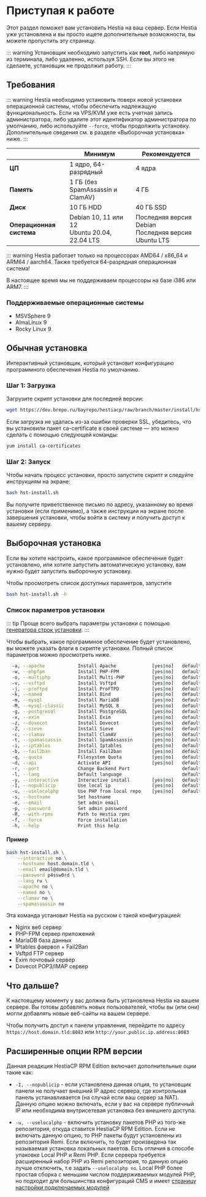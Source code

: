 # Приступая к работе

Этот раздел поможет вам установить Hestia на ваш сервер. Если Hestia уже установлена и вы просто ищете дополнительные возможности, вы можете пропустить эту страницу.

::: warning
Установщик необходимо запустить как **root**, либо напрямую из терминала, либо удаленно, используя SSH. Если вы этого не сделаете, установщик не продолжит работу.
:::

## Требования

::: warning
Hestia необходимо установить поверх новой установки операционной системы, чтобы обеспечить надлежащую функциональность.
Если на VPS/KVM уже есть учетная запись администратора, либо удалите этот идентификатор администратора по умолчанию, либо используйте `--force`, чтобы продолжить установку. Дополнительные сведения см. в разделе «Выборочная установка» ниже.
:::

| | Минимум | Рекомендуется |
| -------------------- | --------------------------------------------- | ------------------------------------ |
| **ЦП** | 1 ядро, 64-разрядный | 4 ядра |
| **Память** | 1 ГБ (без SpamAssassin и ClamAV) | 4 ГБ |
| **Диск** | 10 ГБ HDD | 40 ГБ SSD |
| **Операционная система** | Debian 10, 11 или 12<br>Ubuntu 20.04, 22.04 LTS | Последняя версия Debian <br> Последняя версия Ubuntu LTS |

::: warning
Hestia работает только на процессорах AMD64 / x86_64 и ARM64 / aarch64. Также требуется 64-разрядная операционная система!

В настоящее время мы не поддерживаем процессоры на базе i386 или ARM7.
:::

### Поддерживаемые операционные системы

- MSVSphere 9
- AlmaLinux 9
- Rocky Linux 9

## Обычная установка

Интерактивный установщик, который установит конфигурацию программного обеспечения Hestia по умолчанию.

### Шаг 1: Загрузка

Загрузите скрипт установки для последней версии:

```bash
wget https://dev.brepo.ru/bayrepo/hestiacp/raw/branch/master/install/hst-install.sh
```

Если загрузка не удалась из-за ошибки проверки SSL, убедитесь, что вы установили пакет ca-certificate в своей системе — это можно сделать с помощью следующей команды:

```bash
yum install ca-certificates
```

### Шаг 2: Запуск

Чтобы начать процесс установки, просто запустите скрипт и следуйте инструкциям на экране:

```bash
bash hst-install.sh
```

Вы получите приветственное письмо по адресу, указанному во время установки (если применимо), а также инструкции на экране после завершения установки, чтобы войти в систему и получить доступ к вашему серверу.

## Выборочная установка

Если вы хотите настроить, какое программное обеспечение будет установлено, или хотите запустить автоматическую установку, вам нужно будет запустить выборочную установку.

Чтобы просмотреть список доступных параметров, запустите

```bash
bash hst-install.sh -h
```

### Список параметров установки

::: tip
Проще всего выбрать параметры установки с помощью [генератора строк установки](/install.md).
:::

Чтобы выбрать, какое программное обеспечение будет установлено, вы можете указать флаги в скрипте установки. Полный список параметров можно просмотреть ниже.

```bash
  -a, --apache            Install Apache             [yes|no]   default: yes
  -w, --phpfpm            Install PHP-FPM            [yes|no]   default: yes
  -o, --multiphp          Install Multi-PHP          [yes|no]   default: no
  -v, --vsftpd            Install Vsftpd             [yes|no]   default: yes
  -j, --proftpd           Install ProFTPD            [yes|no]   default: no
  -k, --named             Install Bind               [yes|no]   default: yes
  -m, --mysql             Install MariaDB            [yes|no]   default: yes
  -M, --mysql-classic     Install MySQL 8            [yes|no]   default: no
  -g, --postgresql        Install PostgreSQL         [yes|no]   default: no
  -x, --exim              Install Exim               [yes|no]   default: yes
  -z, --dovecot           Install Dovecot            [yes|no]   default: yes
  -Z, --sieve             Install Sieve              [yes|no]   default: no
  -c, --clamav            Install ClamAV             [yes|no]   default: no
  -t, --spamassassin      Install SpamAssassin       [yes|no]   default: yes
  -i, --iptables          Install Iptables           [yes|no]   default: yes
  -b, --fail2ban          Install Fail2ban           [yes|no]   default: yes
  -q, --quota             Filesystem Quota           [yes|no]   default: no
  -d, --api               Activate API               [yes|no]   default: yes
  -r, --port              Change Backend Port                   default: 8083
  -l, --lang              Default language                      default: en
  -y, --interactive       Interactive install        [yes|no]   default: yes
  -I, --nopublicip        Use local ip               [yes|no]   default: yes
  -u, --uselocalphp       Use PHP from local repo    [yes|no]   default: yes
  -s, --hostname          Set hostname
  -e, --email             Set admin email
  -p, --password          Set admin password
  -R, --with-rpms         Path to Hestia rpms
  -f, --force             Force installation
  -h, --help              Print this help

```

#### Пример

```bash
bash hst-install.sh \
	--interactive no \
	--hostname host.domain.tld \
	--email email@domain.tld \
	--password p4ssw0rd \
	--lang ru \
	--apache no \
	--named no \
	--clamav no \
	--spamassassin no
```

Эта команда установит Hestia на русском с такой конфигурацией:

- Nginx веб сервер
- PHP-FPM сервер приложений
- MariaDB база данных
- IPtables фаервол + Fail2Ban
- Vsftpd FTP сервер
- Exim почтовый сервер
- Dovecot POP3/IMAP сервер

## Что дальше?

К настоящему моменту у вас должна быть установлена ​​Hestia на вашем сервере. Вы готовы добавлять новых пользователей, чтобы вы (или они) могли добавлять новые веб-сайты на вашем сервере.

Чтобы получить доступ к панели управления, перейдите по адресу `https://host.domain.tld:8083` или `http://your.public.ip.address:8083`

## Расширенные опции RPM версии

Данная реадкция HestiaCP RPM Edition включает дополнительные оции такие как:

- `-I, --nopublicip` - если установлена данная опция, то установщик панели не получает внешний IP адрес сервера, где контрольная панель устанавливается (на случай если ваш сервер за NAT). Данную опцию можно включать, если у вас на сервере публичный IP или необходима внутрисетевая установка без внешнего доступа.

- `-u, --uselocalphp` - включить установку пакетов PHP из того-же репозитория, откуда ставится HestiaCP RPM Edition. Если не включать данную опцию, то PHP пакеты будут установлены из репозитория Remi. Если включить, то будет произведена так называемая установка локальных пакетов. Есть отличия в способе упаковке Local PHP и Remi PHP. Если сервера требуется расширенный набор PHP из Remi репозитория, то данную опцию лучше отключить, т.е задать `--uselocalphp no`. Local PHP более простая сборка с меньшим числом поддерживаемых модулей PHP, но подходит для большинства конфигураций CMS и имеет [страницу настройки подключаемых модулей](/docs/extensions/local-php.md)